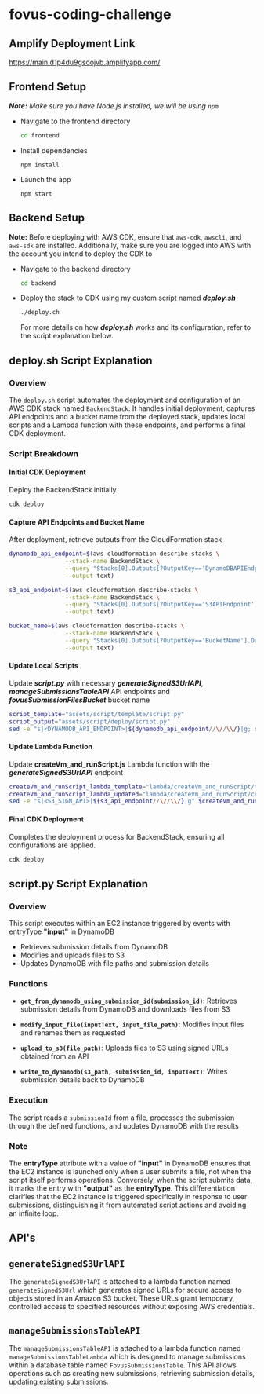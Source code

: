 # fovus-coding-challenge

## Amplify Deployment Link
https://main.d1p4du9gsoojvb.amplifyapp.com/


## Frontend Setup

***Note:** Make sure you have Node.js installed, we will be using `npm`*

- Navigate to the frontend directory
  
   ```sh
   cd frontend
   ```
   
- Install dependencies
  
  ```
  npm install
  ```
  
- Launch the app
  
  ```
  npm start
  ```

## Backend Setup

**Note:** Before deploying with AWS CDK, ensure that `aws-cdk`, `awscli`, and `aws-sdk` are installed. Additionally, make sure you are logged into AWS with the account you intend to deploy the CDK to

- Navigate to the backend directory
  
   ```sh
   cd backend
   ```
   
- Deploy the stack to CDK using my custom script named ***deploy.sh***
  
  ```sh
  ./deploy.ch
  ```
  For more details on how ***deploy.sh*** works and its configuration, refer to the script explanation below.

## **deploy.sh** Script Explanation

### Overview

The `deploy.sh` script automates the deployment and configuration of an AWS CDK stack named `BackendStack`. It handles initial deployment, captures API endpoints and a bucket name from the deployed stack, updates local scripts and a Lambda function with these endpoints, and performs a final CDK deployment.

### Script Breakdown

#### Initial CDK Deployment

Deploy the BackendStack initially

```bash
cdk deploy
```  

#### Capture API Endpoints and Bucket Name

After deployment, retrieve outputs from the CloudFormation stack

```bash
dynamodb_api_endpoint=$(aws cloudformation describe-stacks \
                --stack-name BackendStack \
                --query "Stacks[0].Outputs[?OutputKey=='DynamoDBAPIEndpoint'].OutputValue" \
                --output text)

s3_api_endpoint=$(aws cloudformation describe-stacks \
                --stack-name BackendStack \
                --query "Stacks[0].Outputs[?OutputKey=='S3APIEndpoint'].OutputValue" \
                --output text)

bucket_name=$(aws cloudformation describe-stacks \
                --stack-name BackendStack \
                --query "Stacks[0].Outputs[?OutputKey=='BucketName'].OutputValue" \
                --output text)
```

#### Update Local Scripts
Update ***script.py*** with necessary ***generateSignedS3UrlAPI***, ***manageSubmissionsTableAPI*** API endpoints and ***fovusSubmissionFilesBucket*** bucket name

```bash
script_template="assets/script/template/script.py"
script_output="assets/script/deploy/script.py"
sed -e "s|<DYNAMODB_API_ENDPOINT>|${dynamodb_api_endpoint//\//\\/}|g; s|<S3_API_ENDPOINT>|${s3_api_endpoint//\//\\/}|g; s|<BUCKET_NAME>|${bucket_name//\//\\/}|g" $script_template > $script_output
```

#### Update Lambda Function
Update **createVm_and_runScript.js** Lambda function with the ***generateSignedS3UrlAPI*** endpoint

```bash
createVm_and_runScript_lambda_template="lambda/createVm_and_runScript/template/createVm_and_runScript.js"
createVm_and_runScript_lambda_updated="lambda/createVm_and_runScript/createVm_and_runScript.js"
sed -e "s|<S3_SIGN_API>|${s3_api_endpoint//\//\\/}|g" $createVm_and_runScript_lambda_template > $createVm_and_runScript_lambda_updated
```

#### Final CDK Deployment

Completes the deployment process for BackendStack, ensuring all configurations are applied.

```bash
cdk deploy
```

## **script.py** Script Explanation

### Overview

This script executes within an EC2 instance triggered by events with entryType **"input"** in DynamoDB

- Retrieves submission details from DynamoDB
- Modifies and uploads files to S3
- Updates DynamoDB with file paths and submission details

### Functions

- **`get_from_dynamodb_using_submission_id(submission_id)`**: Retrieves submission details from DynamoDB and downloads files from S3
  
- **`modify_input_file(inputText, input_file_path)`**: Modifies input files and renames them as requested

- **`upload_to_s3(file_path)`**: Uploads files to S3 using signed URLs obtained from an API

- **`write_to_dynamodb(s3_path, submission_id, inputText)`**: Writes submission details back to DynamoDB

### Execution

The script reads a `submissionId` from a file, processes the submission through the defined functions, and updates DynamoDB with the results

### Note
The **entryType** attribute with a value of **"input"** in DynamoDB ensures that the EC2 instance is launched only when a user submits a file, not when the script itself performs operations. Conversely, when the script submits data, it marks the entry with **"output"** as the **entryType**. This differentiation clarifies that the EC2 instance is triggered specifically in response to user submissions, distinguishing it from automated script actions and avoiding an infinite loop.

## API's

## `generateSignedS3UrlAPI` 

The `generateSignedS3UrlAPI` is attached to a lambda function named `generateSignedS3Url` which generates signed URLs for secure access to objects stored in an Amazon S3 bucket. These URLs grant temporary, controlled access to specified resources without exposing AWS credentials.    

## `manageSubmissionsTableAPI`

The `manageSubmissionsTableAPI` is attached to a lambda function named `manageSubmissionsTableLambda` which is designed to manage submissions within a database table named `FovusSubmissionsTable`. This API allows operations such as creating new submissions, retrieving submission details, updating existing submissions.




